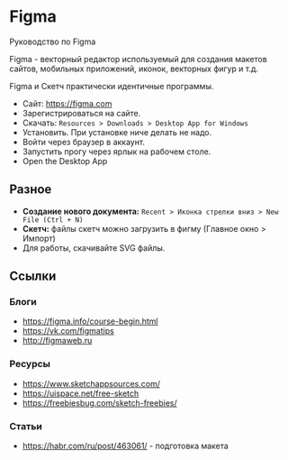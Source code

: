 # Figma
Руководство по Figma

Figma - векторный редактор используемый для создания макетов сайтов, мобильных приложений, иконок, векторных фигур и т.д.

Figma и Скетч практически идентичные программы.

* Сайт: https://figma.com
* Зарегистрироваться на сайте.
* Скачать: `Resources > Downloads > Desktop App for Windows`
* Установить. При установке ниче делать не надо.
* Войти через браузер в аккаунт.
* Запустить прогу через ярлык на рабочем столе.
* Open the Desktop App

## Разное
* **Создание нового документа:** `Recent > Иконка стрелки вниз > New File (Ctrl + N)`
* **Скетч:** файлы скетч можно загрузить в фигму (Главное окно > Импорт)
* Для работы, скачивайте SVG файлы.

## Ссылки
### Блоги
* https://figma.info/course-begin.html
* https://vk.com/figmatips
* http://figmaweb.ru

### Ресурсы
* https://www.sketchappsources.com/
* https://uispace.net/free-sketch
* https://freebiesbug.com/sketch-freebies/

### Статьи
* https://habr.com/ru/post/463061/ - подготовка макета